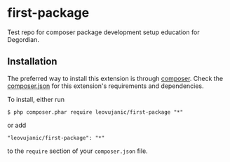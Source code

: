 # first-package
Test repo for composer package development setup education for Degordian.


## Installation

The preferred way to install this extension is through [composer](http://getcomposer.org/download/). Check the [composer.json](https://github.com/kartik-v/yii2-widget-colorinput/blob/master/composer.json) for this extension's requirements and dependencies.

To install, either run

```
$ php composer.phar require leovujanic/first-package "*"
```

or add

```
"leovujanic/first-package": "*"
```

to the ```require``` section of your `composer.json` file.
